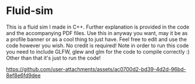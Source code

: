 # Fluid-sim
This is a fluid sim I made in C++. Further explanation is provided in the code and the accompanying PDF files.
Use this in anyway you want, may it be as a profile banner or as a cool thing to just have. Feel free to edit and use the code however you wish. No credit is required!
Note in order to run this code you need to include GLFW, glew and glm for the code to compile correctly :) Other than that it's just to run the code!



https://github.com/user-attachments/assets/ac0700d2-bd39-4d2d-96bd-8ef8e6fd9dee

